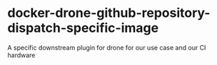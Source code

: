 # docker-drone-github-repository-dispatch-specific-image
A specific downstream plugin for drone for our use case and our CI hardware
